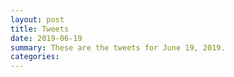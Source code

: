 ```yaml
---
layout: post
title: Tweets
date: 2019-06-19
summary: These are the tweets for June 19, 2019.
categories:
---
```


